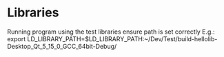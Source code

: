 # Libraries
Running program using the test libraries ensure path is set correctly
E.g.: export LD_LIBRARY_PATH=$LD_LIBRARY_PATH:~/Dev/Test/build-hellolib-Desktop_Qt_5_15_0_GCC_64bit-Debug/

